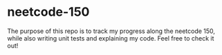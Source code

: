 # neetcode-150

The purpose of this repo is to track my progress along the neetcode 150, while also writing unit tests and explaining my code. Feel free to check it out!